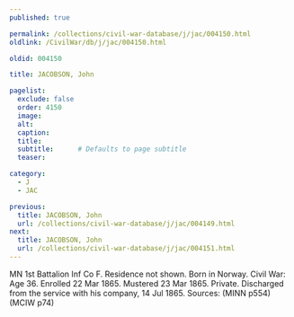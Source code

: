 ```yaml
---
published: true

permalink: /collections/civil-war-database/j/jac/004150.html
oldlink: /CivilWar/db/j/jac/004150.html

oldid: 004150

title: JACOBSON, John

pagelist:
  exclude: false
  order: 4150
  image: 
  alt:
  caption:
  title:
  subtitle:      # Defaults to page subtitle
  teaser:

category: 
  - J 
  - JAC

previous:
  title: JACOBSON, John
  url: /collections/civil-war-database/j/jac/004149.html  
next:
  title: JACOBSON, John
  url: /collections/civil-war-database/j/jac/004151.html   
---
```

MN 1st Battalion Inf Co F. Residence not shown. Born in Norway. Civil War: Age 36. Enrolled 22 Mar 1865. Mustered 23 Mar 1865. Private. Discharged from the service with his company, 14 Jul 1865. Sources: (MINN p554) (MCIW p74)